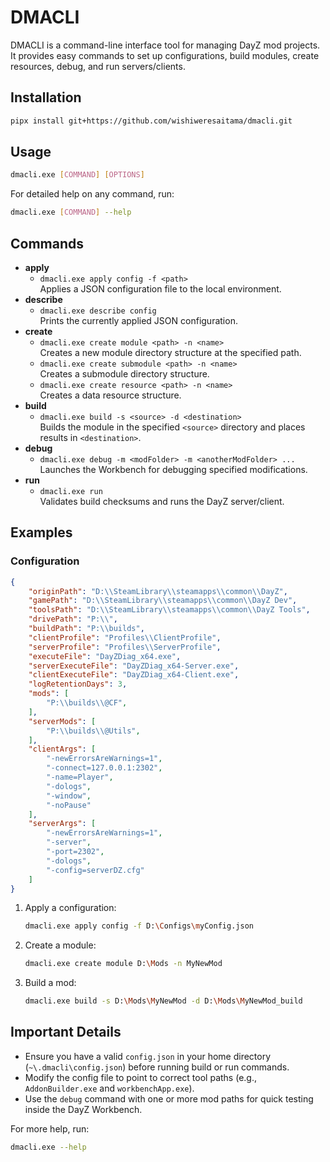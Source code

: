 # DMACLI

DMACLI is a command-line interface tool for managing DayZ mod projects. It provides easy commands to set up configurations, build modules, create resources, debug, and run servers/clients.

## Installation

```bash
pipx install git+https://github.com/wishiweresaitama/dmacli.git
```

## Usage

```bash
dmacli.exe [COMMAND] [OPTIONS]
```

For detailed help on any command, run:
```bash
dmacli.exe [COMMAND] --help
```

## Commands

- **apply**  
  - `dmacli.exe apply config -f <path>`  
    Applies a JSON configuration file to the local environment.
- **describe**  
  - `dmacli.exe describe config`  
    Prints the currently applied JSON configuration.
- **create**  
  - `dmacli.exe create module <path> -n <name>`  
    Creates a new module directory structure at the specified path.  
  - `dmacli.exe create submodule <path> -n <name>`  
    Creates a submodule directory structure.  
  - `dmacli.exe create resource <path> -n <name>`  
    Creates a data resource structure.
- **build**  
  - `dmacli.exe build -s <source> -d <destination>`  
    Builds the module in the specified `<source>` directory and places results in `<destination>`.
- **debug**  
  - `dmacli.exe debug -m <modFolder> -m <anotherModFolder> ...`  
    Launches the Workbench for debugging specified modifications.
- **run**  
  - `dmacli.exe run`  
    Validates build checksums and runs the DayZ server/client.

## Examples

### Configuration

```json
{
    "originPath": "D:\\SteamLibrary\\steamapps\\common\\DayZ",
    "gamePath": "D:\\SteamLibrary\\steamapps\\common\\DayZ Dev",
    "toolsPath": "D:\\SteamLibrary\\steamapps\\common\\DayZ Tools",
    "drivePath": "P:\\",
    "buildPath": "P:\\builds",
    "clientProfile": "Profiles\\ClientProfile",
    "serverProfile": "Profiles\\ServerProfile",
    "executeFile": "DayZDiag_x64.exe",
    "serverExecuteFile": "DayZDiag_x64-Server.exe",
    "clientExecuteFile": "DayZDiag_x64-Client.exe",
    "logRetentionDays": 3,
    "mods": [
        "P:\\builds\\@CF",
    ],
    "serverMods": [
        "P:\\builds\\@Utils",
    ],
    "clientArgs": [
        "-newErrorsAreWarnings=1",
        "-connect=127.0.0.1:2302",
        "-name=Player",
        "-dologs",
        "-window",
        "-noPause"
    ],
    "serverArgs": [
        "-newErrorsAreWarnings=1",
        "-server",
        "-port=2302",
        "-dologs",
        "-config=serverDZ.cfg"
    ]
}
```

1. Apply a configuration:

   ```bash
   dmacli.exe apply config -f D:\Configs\myConfig.json
   ```
2. Create a module:

   ```bash
   dmacli.exe create module D:\Mods -n MyNewMod
   ```
3. Build a mod:

   ```bash
   dmacli.exe build -s D:\Mods\MyNewMod -d D:\Mods\MyNewMod_build
   ```

## Important Details

- Ensure you have a valid `config.json` in your home directory (`~\.dmacli\config.json`) before running build or run commands.
- Modify the config file to point to correct tool paths (e.g., `AddonBuilder.exe` and `workbenchApp.exe`).
- Use the `debug` command with one or more mod paths for quick testing inside the DayZ Workbench.

For more help, run:
```bash
dmacli.exe --help
```
